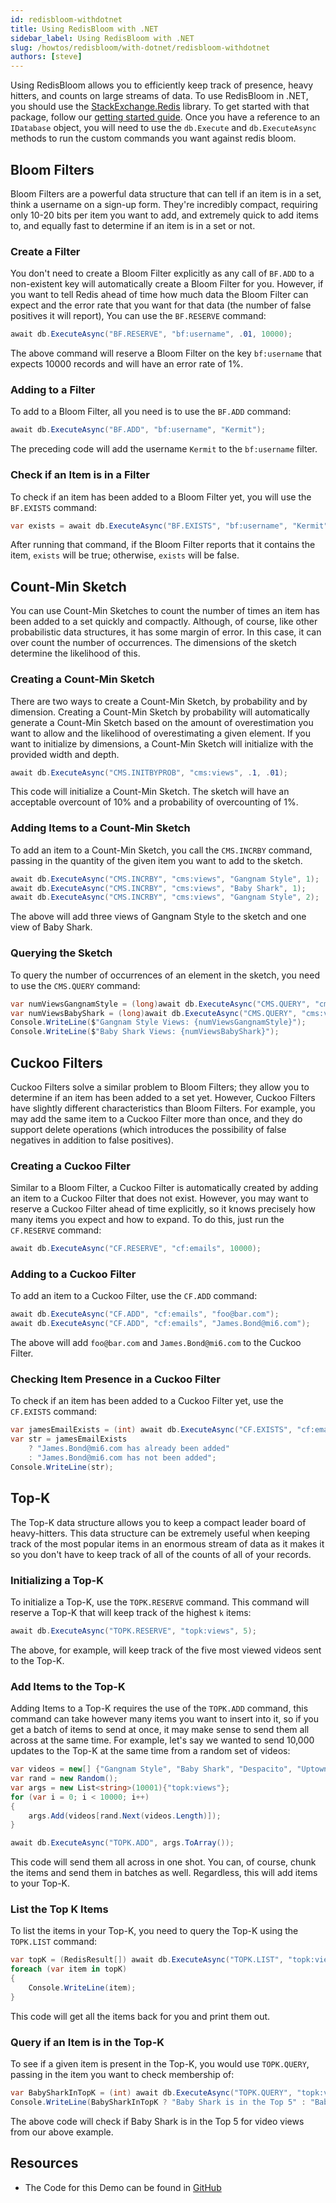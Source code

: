 ```yaml
---
id: redisbloom-withdotnet
title: Using RedisBloom with .NET
sidebar_label: Using RedisBloom with .NET
slug: /howtos/redisbloom/with-dotnet/redisbloom-withdotnet
authors: [steve]
---
```


Using RedisBloom allows you to efficiently keep track of presence, heavy hitters, and counts on large streams of data. To use RedisBloom in .NET, you should use the [StackExchange.Redis](https://github.com/stackexchange/stackexchange.redis) library. To get started with that package, follow our [getting started guide](https://developer.redis.com/develop/dotnet/). Once you have a reference to an `IDatabase` object, you will need to use the `db.Execute` and `db.ExecuteAsync` methods to run the custom commands you want against redis bloom.

## Bloom Filters

Bloom Filters are a powerful data structure that can tell if an item is in a set, think a username on a sign-up form. They're incredibly compact, requiring only 10-20 bits per item you want to add, and extremely quick to add items to, and equally fast to determine if an item is in a set or not.

### Create a Filter

You don't need to create a Bloom Filter explicitly as any call of `BF.ADD` to a non-existent key will automatically create a Bloom Filter for you. However, if you want to tell Redis ahead of time how much data the Bloom Filter can expect and the error rate that you want for that data (the number of false positives it will report), You can use the `BF.RESERVE` command:

```csharp
await db.ExecuteAsync("BF.RESERVE", "bf:username", .01, 10000);
```

The above command will reserve a Bloom Filter on the key `bf:username` that expects 10000 records and will have an error rate of 1%.

### Adding to a Filter

To add to a Bloom Filter, all you need is to use the `BF.ADD` command:

```csharp
await db.ExecuteAsync("BF.ADD", "bf:username", "Kermit");
```

The preceding code will add the username `Kermit` to the `bf:username` filter.

### Check if an Item is in a Filter

To check if an item has been added to a Bloom Filter yet, you will use the `BF.EXISTS` command:

```csharp
var exists = await db.ExecuteAsync("BF.EXISTS", "bf:username", "Kermit") == 1;
```

After running that command, if the Bloom Filter reports that it contains the item, `exists` will be true; otherwise, `exists` will be false.

## Count-Min Sketch

You can use Count-Min Sketches to count the number of times an item has been added to a set quickly and compactly. Although, of course, like other probabilistic data structures, it has some margin of error. In this case, it can over count the number of occurrences. The dimensions of the sketch determine the likelihood of this.

### Creating a Count-Min Sketch

There are two ways to create a Count-Min Sketch, by probability and by dimension. Creating a Count-Min Sketch by probability will automatically generate a Count-Min Sketch based on the amount of overestimation you want to allow and the likelihood of overestimating a given element. If you want to initialize by dimensions, a Count-Min Sketch will initialize with the provided width and depth.

```csharp
await db.ExecuteAsync("CMS.INITBYPROB", "cms:views", .1, .01);
```

This code will initialize a Count-Min Sketch. The sketch will have an acceptable overcount of 10% and a probability of overcounting of 1%.

### Adding Items to a Count-Min Sketch

To add an item to a Count-Min Sketch, you call the `CMS.INCRBY` command, passing in the quantity of the given item you want to add to the sketch.

```csharp
await db.ExecuteAsync("CMS.INCRBY", "cms:views", "Gangnam Style", 1);
await db.ExecuteAsync("CMS.INCRBY", "cms:views", "Baby Shark", 1);
await db.ExecuteAsync("CMS.INCRBY", "cms:views", "Gangnam Style", 2);
```

The above will add three views of Gangnam Style to the sketch and one view of Baby Shark.

### Querying the Sketch

To query the number of occurrences of an element in the sketch, you need to use the `CMS.QUERY` command:

```csharp
var numViewsGangnamStyle = (long)await db.ExecuteAsync("CMS.QUERY", "cms:views", "Gangnam Style");
var numViewsBabyShark = (long)await db.ExecuteAsync("CMS.QUERY", "cms:views", "Baby Shark");
Console.WriteLine($"Gangnam Style Views: {numViewsGangnamStyle}");
Console.WriteLine($"Baby Shark Views: {numViewsBabyShark}");
```

## Cuckoo Filters

Cuckoo Filters solve a similar problem to Bloom Filters; they allow you to determine if an item has been added to a set yet. However, Cuckoo Filters have slightly different characteristics than Bloom Filters. For example, you may add the same item to a Cuckoo Filter more than once, and they do support delete operations (which introduces the possibility of false negatives in addition to false positives).

### Creating a Cuckoo Filter

Similar to a Bloom Filter, a Cuckoo Filter is automatically created by adding an item to a Cuckoo Filter that does not exist. However, you may want to reserve a Cuckoo Filter ahead of time explicitly, so it knows precisely how many items you expect and how to expand. To do this, just run the `CF.RESERVE` command:

```csharp
await db.ExecuteAsync("CF.RESERVE", "cf:emails", 10000);
```

### Adding to a Cuckoo Filter

To add an item to a Cuckoo Filter, use the `CF.ADD` command:

```csharp
await db.ExecuteAsync("CF.ADD", "cf:emails", "foo@bar.com");
await db.ExecuteAsync("CF.ADD", "cf:emails", "James.Bond@mi6.com");
```

The above will add `foo@bar.com` and `James.Bond@mi6.com` to the Cuckoo Filter.

### Checking Item Presence in a Cuckoo Filter

To check if an item has been added to a Cuckoo Filter yet, use the `CF.EXISTS` command:

```csharp
var jamesEmailExists = (int) await db.ExecuteAsync("CF.EXISTS", "cf:emails", "James.Bond@mi6.com") == 1;
var str = jamesEmailExists
    ? "James.Bond@mi6.com has already been added"
    : "James.Bond@mi6.com has not been added";
Console.WriteLine(str);
```

## Top-K

The Top-K data structure allows you to keep a compact leader board of heavy-hitters. This data structure can be extremely useful when keeping track of the most popular items in an enormous stream of data as it makes it so you don't have to keep track of all of the counts of all of your records.

### Initializing a Top-K

To initialize a Top-K, use the `TOPK.RESERVE` command. This command will reserve a Top-K that will keep track of the highest `k` items:

```csharp
await db.ExecuteAsync("TOPK.RESERVE", "topk:views", 5);
```

The above, for example, will keep track of the five most viewed videos sent to the Top-K.

### Add Items to the Top-K

Adding Items to a Top-K requires the use of the `TOPK.ADD` command, this command can take however many items you want to insert into it, so if you get a batch of items to send at once, it may make sense to send them all across at the same time. For example, let's say we wanted to send 10,000 updates to the Top-K at the same time from a random set of videos:

```csharp
var videos = new[] {"Gangnam Style", "Baby Shark", "Despacito", "Uptown Funk", "See You Again", "Hello", "Roar", "Sorry"};
var rand = new Random();
var args = new List<string>(10001){"topk:views"};
for (var i = 0; i < 10000; i++)
{
    args.Add(videos[rand.Next(videos.Length)]);
}

await db.ExecuteAsync("TOPK.ADD", args.ToArray());
```

This code will send them all across in one shot. You can, of course, chunk the items and send them in batches as well. Regardless, this will add items to your Top-K.

### List the Top K Items

To list the items in your Top-K, you need to query the Top-K using the `TOPK.LIST` command:

```csharp
var topK = (RedisResult[]) await db.ExecuteAsync("TOPK.LIST", "topk:views");
foreach (var item in topK)
{
    Console.WriteLine(item);
}
```

This code will get all the items back for you and print them out.

### Query if an Item is in the Top-K

To see if a given item is present in the Top-K, you would use `TOPK.QUERY`, passing in the item you want to check membership of:

```csharp
var BabySharkInTopK = (int) await db.ExecuteAsync("TOPK.QUERY", "topk:views", "Baby Shark") == 1;
Console.WriteLine(BabySharkInTopK ? "Baby Shark is in the Top 5" : "Baby Shark is Not in the Top 5" );
```

The above code will check if Baby Shark is in the Top 5 for video views from our above example.

## Resources

- The Code for this Demo can be found in [GitHub](https://github.com/redis-developer/redis-bloom-dotnet-demo)
